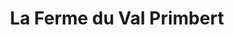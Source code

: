 ---
title: "La Ferme du Val Primbert"
url: /saint-jean-de-la-foret/la-ferme-du-val-primbert/
shop: produits laitiers
---
